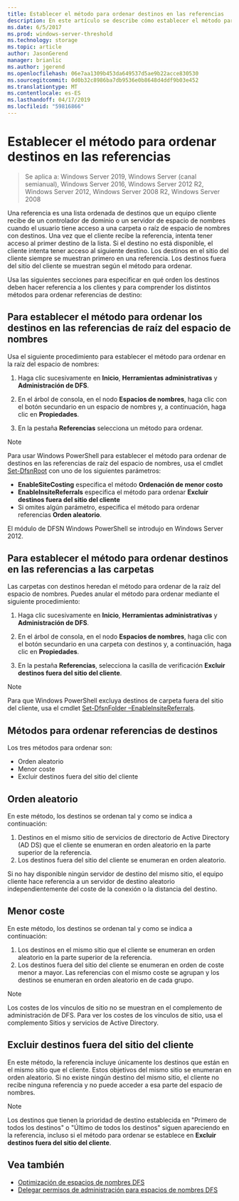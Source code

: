 ```yaml
---
title: Establecer el método para ordenar destinos en las referencias
description: En este artículo se describe cómo establecer el método para ordenar los destinos en las referencias.
ms.date: 6/5/2017
ms.prod: windows-server-threshold
ms.technology: storage
ms.topic: article
author: JasonGerend
manager: brianlic
ms.author: jgerend
ms.openlocfilehash: 06e7aa1309b453da649537d5ae9b22acce830530
ms.sourcegitcommit: 0d0b32c8986ba7db9536e0b8648d4ddf9b03e452
ms.translationtype: MT
ms.contentlocale: es-ES
ms.lasthandoff: 04/17/2019
ms.locfileid: "59816866"
---
```

# <a name="set-the-ordering-method-for-targets-in-referrals"></a>Establecer el método para ordenar destinos en las referencias

> Se aplica a: Windows Server 2019, Windows Server (canal semianual), Windows Server 2016, Windows Server 2012 R2, Windows Server 2012, Windows Server 2008 R2, Windows Server 2008

Una referencia es una lista ordenada de destinos que un equipo cliente recibe de un controlador de dominio o un servidor de espacio de nombres cuando el usuario tiene acceso a una carpeta o raíz de espacio de nombres con destinos. Una vez que el cliente recibe la referencia, intenta tener acceso al primer destino de la lista. Si el destino no está disponible, el cliente intenta tener acceso al siguiente destino.
Los destinos en el sitio del cliente siempre se muestran primero en una referencia. Los destinos fuera del sitio del cliente se muestran según el método para ordenar.

Usa las siguientes secciones para especificar en qué orden los destinos deben hacer referencia a los clientes y para comprender los distintos métodos para ordenar referencias de destino:

## <a name="to-set-the-ordering-method-for-targets-in-namespace-root-referrals"></a>Para establecer el método para ordenar los destinos en las referencias de raíz del espacio de nombres

Usa el siguiente procedimiento para establecer el método para ordenar en la raíz del espacio de nombres:

1.  Haga clic sucesivamente en **Inicio**, **Herramientas administrativas** y **Administración de DFS**.

2.  En el árbol de consola, en el nodo **Espacios de nombres**, haga clic con el botón secundario en un espacio de nombres y, a continuación, haga clic en **Propiedades**.

3.  En la pestaña **Referencias** selecciona un método para ordenar.

> [!NOTE]
> Para usar Windows PowerShell para establecer el método para ordenar de destinos en las referencias de raíz del espacio de nombres, usa el cmdlet [Set-DfsnRoot](https://technet.microsoft.com/library/jj884281.aspx) con uno de los siguientes parámetros:
   -   **EnableSiteCosting** especifica el método **Ordenación de menor costo**
   -   **EnableInsiteReferrals** especifica el método para ordenar **Excluir destinos fuera del sitio del cliente**
   -   Si omites algún parámetro, especifica el método para ordenar referencias **Orden aleatorio**. 

El módulo de DFSN Windows PowerShell se introdujo en Windows Server 2012.
   
## <a name="to-set-the-ordering-method-for-targets-in-folder-referrals"></a>Para establecer el método para ordenar destinos en las referencias a las carpetas

Las carpetas con destinos heredan el método para ordenar de la raíz del espacio de nombres. Puedes anular el método para ordenar mediante el siguiente procedimiento:

1.  Haga clic sucesivamente en **Inicio**, **Herramientas administrativas** y **Administración de DFS**.

2.  En el árbol de consola, en el nodo **Espacios de nombres**, haga clic con el botón secundario en una carpeta con destinos y, a continuación, haga clic en **Propiedades**.

3.  En la pestaña **Referencias**, selecciona la casilla de verificación **Excluir destinos fuera del sitio del cliente**.

> [!NOTE]
> Para que Windows PowerShell excluya destinos de carpeta fuera del sitio del cliente, usa el cmdlet [Set-DfsnFolder –EnableInsiteReferrals](https://technet.microsoft.com/library/jj884283.aspx).

## <a name="target-referral-ordering-methods"></a>Métodos para ordenar referencias de destinos

Los tres métodos para ordenar son:

-   Orden aleatorio
-   Menor coste
-   Excluir destinos fuera del sitio del cliente

## <a name="random-order"></a>Orden aleatorio

En este método, los destinos se ordenan tal y como se indica a continuación:

1.  Destinos en el mismo sitio de servicios de directorio de Active Directory (AD DS) que el cliente se enumeran en orden aleatorio en la parte superior de la referencia.
2.  Los destinos fuera del sitio del cliente se enumeran en orden aleatorio.

Si no hay disponible ningún servidor de destino del mismo sitio, el equipo cliente hace referencia a un servidor de destino aleatorio independientemente del coste de la conexión o la distancia del destino.

## <a name="lowest-cost"></a>Menor coste

En este método, los destinos se ordenan tal y como se indica a continuación:

1.  Los destinos en el mismo sitio que el cliente se enumeran en orden aleatorio en la parte superior de la referencia.
2.  Los destinos fuera del sitio del cliente se enumeran en orden de coste menor a mayor. Las referencias con el mismo coste se agrupan y los destinos se enumeran en orden aleatorio en de cada grupo.

> [!NOTE]
> Los costes de los vínculos de sitio no se muestran en el complemento de administración de DFS. Para ver los costes de los vínculos de sitio, usa el complemento Sitios y servicios de Active Directory.

## <a name="exclude-targets-outside-of-the-clients-site"></a>Excluir destinos fuera del sitio del cliente

En este método, la referencia incluye únicamente los destinos que están en el mismo sitio que el cliente. Estos objetivos del mismo sitio se enumeran en orden aleatorio. Si no existe ningún destino del mismo sitio, el cliente no recibe ninguna referencia y no puede acceder a esa parte del espacio de nombres.

> [!NOTE]
> Los destinos que tienen la prioridad de destino establecida en "Primero de todos los destinos" o "Último de todos los destinos" siguen apareciendo en la referencia, incluso si el método para ordenar se establece en **Excluir destinos fuera del sitio del cliente**.

## <a name="see-also"></a>Vea también 

-   [Optimización de espacios de nombres DFS](tuning-dfs-namespaces.md)
-   [Delegar permisos de administración para espacios de nombres DFS](delegate-management-permissions-for-dfs-namespaces.md)